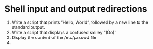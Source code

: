 # Shell input and output redirections 
1. 	Write a script that prints “Hello, World”, followed by a new line to the standard output.
2.	Write a script that displays a confused smiley "(Ôo)'
3.	Display the content of the /etc/passwd file
4.   
